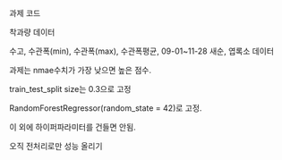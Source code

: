과제 코드 

착과량 데이터

수고, 수관폭(min), 수관폭(max), 수관폭평균, 09-01~11-28 새순, 엽록소 데이터

과제는 nmae수치가 가장 낮으면 높은 점수. 

train_test_split size는 0.3으로 고정

RandomForestRegressor(random_state = 42)로 고정.

이 외에 하이퍼파라미터를 건들면 안됨.

오직 전처리로만 성능 올리기
